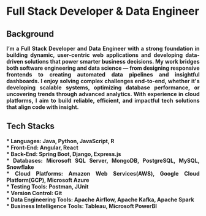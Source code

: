 # Full Stack Developer & Data Engineer


## Background

<div align="justify">
<b> I’m a Full Stack Developer and Data Engineer with a strong foundation in building dynamic, user-centric web applications and developing data-driven solutions that power smarter business decisions. My work bridges both software engineering and data science — from designing responsive frontends to creating automated data pipelines and insightful dashboards. I enjoy solving complex challenges end-to-end, whether it's developing scalable systems, optimizing database performance, or uncovering trends through advanced analytics. With experience in cloud platforms, I aim to build reliable, efficient, and impactful tech solutions that align code with insight. </b>  
<br>
  
## Tech Stacks <br>
<b> 
* Languages: Java, Python, JavaScript, R  <br> 
* Front-End: Angular, React <br>
* Back-End: Spring Boot, Django, Express.js <br>
* Databases: Microsoft SQL Server, MongoDB, PostgreSQL, MySQL, Snowflake <br>
* Cloud Platforms: Amazon Web Services(AWS), Google Cloud Platform(GCP), Microsoft Azure <br>
* Testing Tools: Postman, JUnit <br>
* Version Control: Git <br>
* Data Engineering Tools: Apache Airflow, Apache Kafka, Apache Spark <br>
* Business Intelligence Tools: Tableau, Microsoft PowerBI <br>
</b>

</div>


